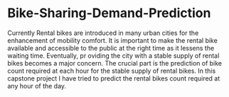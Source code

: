 # Bike-Sharing-Demand-Prediction
Currently Rental bikes are introduced in many urban cities for the enhancement of mobility comfort. It is important to make the rental bike available and accessible to the public at the right time as it lessens the waiting time. Eventually, pr oviding the city with a stable supply of rental bikes becomes a major concern. The crucial part is the prediction of bike count required at each hour for the stable supply of rental bikes. In this capstone project I have tried to predict the rental bikes count required at any hour of the day.
